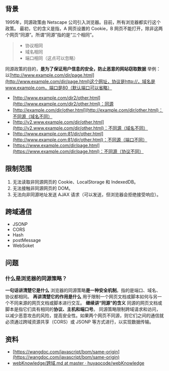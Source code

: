 ## 背景
1995年，同源政策由 Netscape 公司引入浏览器。目前，所有浏览器都实行这个政策。
最初，它的含义是指，A 网页设置的 Cookie，B 网页不能打开，除非这两个网页“同源”。所谓“同源”指的是“三个相同”。
> - 协议相同
> - 域名相同
> - 端口相同（这点可以忽略）

同源政策的目的，**是为了保证用户信息的安全，防止恶意的网站窃取数据**
举例：
以[http://www.example.com/dir/page.html](http://www.example.com/dir/page.html)这个网址，协议是http://，域名是www.example.com，端口是80（默认端口可以省略）

- [http://www.example.com/dir2/other.html](http://www.example.com/dir2/other.html)：同源
- [http://example.com/dir/other.html](http://example.com/dir/other.html)：不同源（域名不同）
- [http://v2.www.example.com/dir/other.html](http://v2.www.example.com/dir/other.html)：不同源（域名不同）
- [http://www.example.com:81/dir/other.html](http://www.example.com:81/dir/other.html)：不同源（端口不同）
- [https://www.example.com/dir/page.html](https://www.example.com/dir/page.html)：不同源（协议不同）
## 限制范围

1. 无法读取非同源网页的 Cookie、LocalStorage 和 IndexedDB。
2. 无法接触非同源网页的 DOM。
3. 无法向非同源地址发送 AJAX 请求（可以发送，但浏览器会拒绝接受响应）。
## 跨域通信

- JSONP
- CORS
- Hash
- postMessage
- WebSoket
## 问题
### 什么是浏览器的同源策略？
**一句话讲清楚它是什么**
浏览器的同源策略**是一种安全机制**。指的是端口、域名、协议都相同。
**再讲清楚它的作用是什么**
用于限制一个网页文档或脚本如何与另一个不同来源的网页文档或脚本进行交互。
**继续讲“同源”的含义**
同源的网页文档或脚本是指它们具有相同的**协议、主机和端口号**。
同源策略限制跨域请求和访问，以减少恶意攻击的风险，提高安全性。如果两个网页不同源，则它们之间的通信就必须通过跨域资源共享（CORS）或 JSONP 等方式进行，以实现数据传输。
## 资料

- [https://wangdoc.com/javascript/bom/same-origin](https://wangdoc.com/javascript/bom/same-origin)
- [webKnowledge/跨域.md at master · huyaocode/webKnowledge](https://github.com/huyaocode/webKnowledge/blob/master/2-%E8%AE%A1%E7%AE%97%E6%9C%BA%E5%9F%BA%E7%A1%80/%E7%BD%91%E7%BB%9C/%E8%B7%A8%E5%9F%9F.md)

